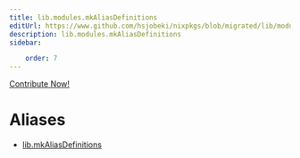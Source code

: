 ```yaml
---
title: lib.modules.mkAliasDefinitions
editUrl: https://www.github.com/hsjobeki/nixpkgs/blob/migrated/lib/modules.nix#L1071C37
description: lib.modules.mkAliasDefinitions
sidebar:

    order: 7
---
```


<a href="https://www.github.com/hsjobeki/nixpkgs/blob/migrated/lib/modules.nix#L1071C37">Contribute Now!</a>


# Aliases

- [lib.mkAliasDefinitions](/nix-doc-comments/reference/lib/lib-mkaliasdefinitions)


